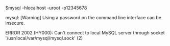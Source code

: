$mysql -hlocalhost -uroot -p12345678

mysql: \[Warning\] Using a password on the command line interface can be insecure.

ERROR 2002 \(HY000\): Can't connect to local MySQL server through socket '/usr/local/var/mysql/mysql.sock' \(2\)



